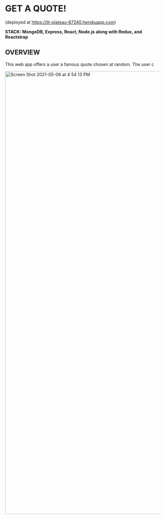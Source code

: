 # GET A QUOTE!
(deployed at https://lit-plateau-87240.herokuapp.com)

**STACK: MongoDB, Express, React, Node.js along with Redux, and Reactstrap**

## OVERVIEW
<p>This web app offers a user a famous quote chosen at random. The user c</p>
<img width="1440" alt="Screen Shot 2021-05-06 at 4 54 13 PM" src="https://user-images.githubusercontent.com/64567338/117364284-b2e56f80-ae8b-11eb-9e45-9a9998bbb483.png">
